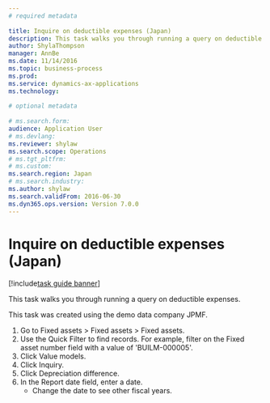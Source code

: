 ```yaml
--- 
# required metadata 
 
title: Inquire on deductible expenses (Japan)
description: This task walks you through running a query on deductible expenses. 
author: ShylaThompson
manager: AnnBe 
ms.date: 11/14/2016
ms.topic: business-process 
ms.prod:  
ms.service: dynamics-ax-applications 
ms.technology:  
 
# optional metadata 
 
# ms.search.form:   
audience: Application User 
# ms.devlang:  
ms.reviewer: shylaw
ms.search.scope: Operations 
# ms.tgt_pltfrm:  
# ms.custom:  
ms.search.region: Japan
# ms.search.industry: 
ms.author: shylaw
ms.search.validFrom: 2016-06-30 
ms.dyn365.ops.version: Version 7.0.0 
---
```

# Inquire on deductible expenses (Japan)

[!include[task guide banner](../../includes/task-guide-banner.md)]

This task walks you through running a query on deductible expenses.

This task was created using the demo data company JPMF.


1. Go to Fixed assets > Fixed assets > Fixed assets.
2. Use the Quick Filter to find records. For example, filter on the Fixed asset number field with a value of 'BUILM-000005'.
3. Click Value models.
4. Click Inquiry.
5. Click Depreciation difference.
6. In the Report date field, enter a date.
    * Change the date to see other fiscal years.  

